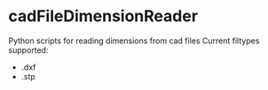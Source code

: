# cadFileDimensionReader
Python scripts for reading dimensions from cad files
Current filtypes supported:
- .dxf
- .stp
